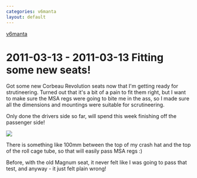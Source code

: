 ```yaml
---
categories: v6manta
layout: default
---
```


[v6manta](/v6manta)

# 2011-03-13 - 2011-03-13 Fitting some new seats!
Got some new Corbeau Revolution seats now that I'm getting ready for strutineering. Turned out that it's a bit of a pain to fit them right, but I want to make sure the MSA regs were going to bite me in the ass, so I made sure all the dimensions and mountings were suitable for scrutineering.

Only done the drivers side so far, will spend this week finishing off the passenger side!

 ![](/img/v6manta/manta0417.jpg)  

There is something like 100mm between the top of my crash hat and the top of the roll cage tube, so that will easily pass MSA regs :)

Before, with the old Magnum seat, it never felt like I was going to pass that test, and anyway - it just felt plain wrong!
